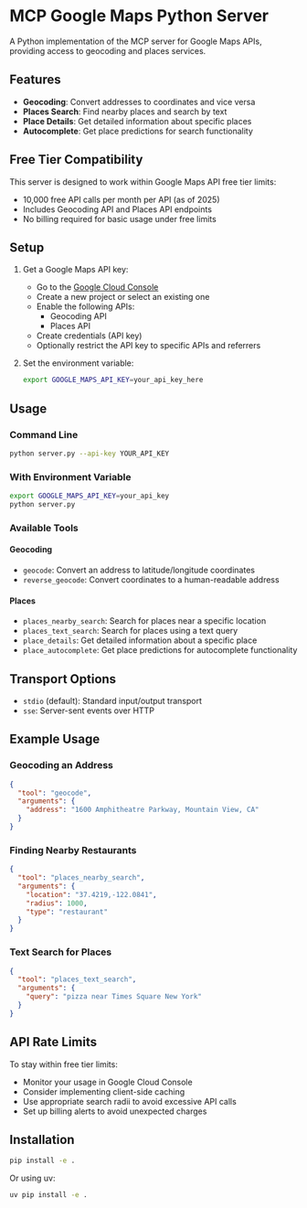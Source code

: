 # MCP Google Maps Python Server

A Python implementation of the MCP server for Google Maps APIs, providing access to geocoding and places services.

## Features

- **Geocoding**: Convert addresses to coordinates and vice versa
- **Places Search**: Find nearby places and search by text
- **Place Details**: Get detailed information about specific places
- **Autocomplete**: Get place predictions for search functionality

## Free Tier Compatibility

This server is designed to work within Google Maps API free tier limits:
- 10,000 free API calls per month per API (as of 2025)
- Includes Geocoding API and Places API endpoints
- No billing required for basic usage under free limits

## Setup

1. Get a Google Maps API key:
   - Go to the [Google Cloud Console](https://console.cloud.google.com/)
   - Create a new project or select an existing one
   - Enable the following APIs:
     - Geocoding API
     - Places API
   - Create credentials (API key)
   - Optionally restrict the API key to specific APIs and referrers

2. Set the environment variable:
   ```bash
   export GOOGLE_MAPS_API_KEY=your_api_key_here
   ```

## Usage

### Command Line
```bash
python server.py --api-key YOUR_API_KEY
```

### With Environment Variable
```bash
export GOOGLE_MAPS_API_KEY=your_api_key
python server.py
```

### Available Tools

#### Geocoding
- `geocode`: Convert an address to latitude/longitude coordinates
- `reverse_geocode`: Convert coordinates to a human-readable address

#### Places
- `places_nearby_search`: Search for places near a specific location
- `places_text_search`: Search for places using a text query
- `place_details`: Get detailed information about a specific place
- `place_autocomplete`: Get place predictions for autocomplete functionality

## Transport Options

- `stdio` (default): Standard input/output transport
- `sse`: Server-sent events over HTTP

## Example Usage

### Geocoding an Address
```json
{
  "tool": "geocode",
  "arguments": {
    "address": "1600 Amphitheatre Parkway, Mountain View, CA"
  }
}
```

### Finding Nearby Restaurants
```json
{
  "tool": "places_nearby_search",
  "arguments": {
    "location": "37.4219,-122.0841",
    "radius": 1000,
    "type": "restaurant"
  }
}
```

### Text Search for Places
```json
{
  "tool": "places_text_search",
  "arguments": {
    "query": "pizza near Times Square New York"
  }
}
```

## API Rate Limits

To stay within free tier limits:
- Monitor your usage in Google Cloud Console
- Consider implementing client-side caching
- Use appropriate search radii to avoid excessive API calls
- Set up billing alerts to avoid unexpected charges

## Installation

```bash
pip install -e .
```

Or using uv:
```bash
uv pip install -e .
```